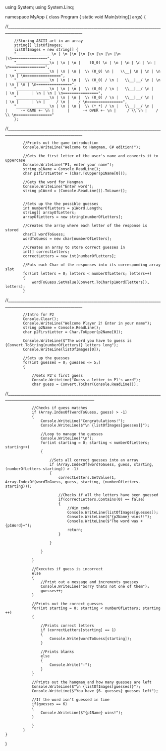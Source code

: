 using System;
using System.Linq;

namespace MyApp
{
    class Program
    {
        static void Main(string[] args)
        {

//____________________________________________________________________________________________________________________

        //Storing ASCII art in an array
        string[] listOfImages;
        listOfImages = new string[] {
        "________________\n | \n |\n |\n |\n |\n |\n |\n |\n================", 
        "_______________\n | \n | \n |    (0_0) \n | \n | \n | \n | \n | \n================",
        "_______________\n | \n | \n |  \\ (0_0) \n |   \\__| \n | \n | \n | \n | \n================",
        "_______________\n | \n | \n |  \\ (0_0) / \n |   \\__|__/ \n | \n | \n | \n | \n================",
        "_______________\n | \n | \n |  \\ (0_0) / \n |   \\__|__/ \n |      | \n |      | \n | \n | \n================",
        "_______________\n | \n | \n |  \\ (0_0) / \n |   \\__|__/ \n |      | \n |      | \n |     / \n |    / \n================",
        "_______________\n | \n | \n |  \\ (*_*) / \n |   \\__|__/ \n |      |      -+ GAME +- \n |      |      -+ OVER +- \n |     / \\ \n |    /   \\ \n================"
        };

//____________________________________________________________________________________________________________________

            //Prints out the game introduction
            Console.WriteLine("Welcome to Hangman, C# edition!");

            //Gets the first letter of the user's name and converts it to uppercase
            Console.WriteLine("P1, enter your name");
            string p1Name = Console.ReadLine();
            char p1firstLetter = (Char.ToUpper(p1Name[0]));

            //Gets the word for Hangman
            Console.WriteLine("Enter word");
            string p1Word = (Console.ReadLine()).ToLower();
            

            //Sets up the the possible guesses
            int numberOfLetters = p1Word.Length;
            string[] arrayOfLetters;
            arrayOfLetters = new string[numberOfLetters];
            
            //Creates the array where each letter of the response is stored
            char[] wordToGuess;
            wordToGuess = new char[numberOfLetters];

            //Creates an array to store correct guesses in
            int[] correctLetters;
            correctLetters = new int[numberOfLetters];
      
            //Puts each Char of the responses into its corresponding array slot
            for(int letters = 0; letters < numberOfLetters; letters++)
            {
                wordToGuess.SetValue(Convert.ToChar(p1Word[letters]), letters); 
            }
            
//____________________________________________________________________________________________________________________

            //Intro for P2
            Console.Clear(); 
            Console.WriteLine("Welcome Player 2! Enter in your name");
            string p2Name = Console.ReadLine();
            char p2FirstLetter = Char.ToUpper(p2Name[0]);

            Console.WriteLine($"The word you have to guess is {Convert.ToString(numberOfLetters)} letters long");
            Console.WriteLine(listOfImages[0]);

            //Sets up the guesses
            for(int guesses = 0; guesses <= 5;)
            {

                //Gets P2's first guess
                Console.WriteLine("Guess a letter in P1's word");
                char guess = Convert.ToChar(Console.ReadLine());
            
//__________________________________________________________________________________________________________________________

                //Checks if guess matches 
                if (Array.IndexOf(wordToGuess, guess) > -1)
                {
                    Console.WriteLine("Congratulations!");
                    Console.WriteLine($"\n {listOfImages[guesses]}");

                    //Loop to manage the guesses
                    Console.WriteLine("\n");
                    for(int starting = 0; starting < numberOfLetters; starting++) 
                    {

                        //Sets all correct guesses into an array
                        if (Array.IndexOf(wordToGuess, guess, starting, (numberOfLetters-starting)) > -1)
                        {
                            correctLetters.SetValue(1, Array.IndexOf(wordToGuess, guess, starting, (numberOfLetters-starting)));

                            //Checks if all the letters have been guessed
                            if(correctLetters.Contains(0) == false)
                            {
                                //Win code
                                Console.WriteLine(listOfImages[guesses]);
                                Console.WriteLine($"{p2Name} wins!!");
                                Console.WriteLine($"The word was +{p1Word}+");
                                return;
                            }

                        }

                    }

                }
 
                //Executes if guess is incorrect    
                else
                {
                    //Print out a message and increments guesses
                    Console.WriteLine("Sorry thats not one of them");
                    guesses++;
                }
    
                //Prints out the correct guesses
                for(int starting = 0; starting < numberOfLetters; starting ++)
                {

                    //Prints correct letters
                    if (correctLetters[starting] == 1)
                    {
                        Console.Write(wordToGuess[starting]);
                    }

                    //Prints blanks
                    else
                    {
                        Console.Write("-");
                    }
                }

                //Prints out the hangman and how many guesses are left
                Console.WriteLine($"\n {listOfImages[guesses]}");
                Console.WriteLine($"You have {6- guesses} guesses left");
                
                //If the word isn't guessed in time
                if(guesses == 6)
                {
                    Console.WriteLine($"{p1Name} wins!");
                }

                }
            }
    }
}
